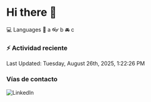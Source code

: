 # Hi there 👋

:computer: Languages
:pencil: a
:eyeglasses: b
:oncoming_automobile: c

### :zap: Actividad reciente
<!--RECENT_ACTIVITY:start-->
<!--RECENT_ACTIVITY:end-->
<!--RECENT_ACTIVITY:last_update-->
Last Updated: Tuesday, August 26th, 2025, 1:22:26 PM
<!--RECENT_ACTIVITY:last_update_end-->

### Vías de contacto

![LinkedIn](https://www.linkedin.com/in/irving-hernández-226846205/)
